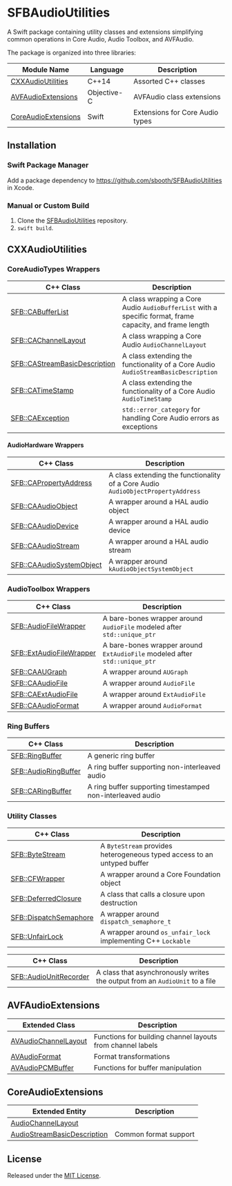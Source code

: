 # SFBAudioUtilities

A Swift package containing utility classes and extensions simplifying common operations in Core Audio, Audio Toolbox, and AVFAudio.

The package is organized into three libraries:

| Module Name | Language | Description |
| --- | --- | --- |
| [CXXAudioUtilities](#cxxaudioutilities) | C++14 | Assorted C++ classes |
| [AVFAudioExtensions](#avfaudioextensions) | Objective-C | AVFAudio class extensions |
| [CoreAudioExtensions](#coreaudioextensions) | Swift | Extensions for Core Audio types |

## Installation

### Swift Package Manager

Add a package dependency to https://github.com/sbooth/SFBAudioUtilities in Xcode.

### Manual or Custom Build

1. Clone the [SFBAudioUtilities](https://github.com/sbooth/SFBAudioUtilities) repository.
2. `swift build`.

## CXXAudioUtilities

### CoreAudioTypes Wrappers

| C++ Class | Description |
| --- | --- |
| [SFB::CABufferList](Sources/CXXAudioUtilities/include/SFBCABufferList.hpp) | A class wrapping a Core Audio `AudioBufferList` with a specific format, frame capacity, and frame length |
| [SFB::CAChannelLayout](Sources/CXXAudioUtilities/include/SFBCAChannelLayout.hpp) | A class wrapping a Core Audio `AudioChannelLayout` |
| [SFB::CAStreamBasicDescription](Sources/CXXAudioUtilities/include/SFBCAStreamBasicDescription.hpp) | A class extending the functionality of a Core Audio `AudioStreamBasicDescription` |
| [SFB::CATimeStamp](Sources/CXXAudioUtilities/include/SFBCATimeStamp.hpp) | A class extending the functionality of a Core Audio `AudioTimeStamp` |
| [SFB::CAException](Sources/CXXAudioUtilities/include/SFBCAException.hpp) | `std::error_category` for handling Core Audio errors as exceptions |

#### AudioHardware Wrappers

| C++ Class | Description |
| --- | --- |
| [SFB::CAPropertyAddress](Sources/CXXAudioUtilities/include/SFBCAPropertyAddress.hpp) | A class extending the functionality of a Core Audio `AudioObjectPropertyAddress` |
| [SFB::CAAudioObject](Sources/CXXAudioUtilities/include/SFBCAAudioObject.hpp) | A wrapper around a HAL audio object |
| [SFB::CAAudioDevice](Sources/CXXAudioUtilities/include/SFBCAAudioDevice.hpp) | A wrapper around a HAL audio device |
| [SFB::CAAudioStream](Sources/CXXAudioUtilities/include/SFBCAAudioStream.hpp) | A wrapper around a HAL audio stream |
| [SFB::CAAudioSystemObject](Sources/CXXAudioUtilities/include/SFBCAAudioSystemObject.hpp) | A wrapper around `kAudioObjectSystemObject` |

### AudioToolbox Wrappers

| C++ Class | Description |
| --- | --- |
| [SFB::AudioFileWrapper](Sources/CXXAudioUtilities/include/SFBAudioFileWrapper.hpp) | A bare-bones wrapper around `AudioFile` modeled after `std::unique_ptr` |
| [SFB::ExtAudioFileWrapper](Sources/CXXAudioUtilities/include/SFBExtAudioFileWrapper.hpp) | A bare-bones wrapper around `ExtAudioFile` modeled after `std::unique_ptr` |
| [SFB::CAAUGraph](Sources/CXXAudioUtilities/include/SFBCAAUGraph.hpp) | A wrapper around `AUGraph` |
| [SFB::CAAudioFile](Sources/CXXAudioUtilities/include/SFBCAAudioFile.hpp) | A wrapper around `AudioFile` |
| [SFB::CAExtAudioFile](Sources/CXXAudioUtilities/include/SFBCAExtAudioFile.hpp) | A wrapper around `ExtAudioFile` |
| [SFB::CAAudioFormat](Sources/CXXAudioUtilities/include/SFBCAAudioFormat.hpp) | A wrapper around `AudioFormat` |

### Ring Buffers

| C++ Class | Description |
| --- | --- |
| [SFB::RingBuffer](Sources/CXXAudioUtilities/include/SFBRingBuffer.hpp) | A generic ring buffer |
| [SFB::AudioRingBuffer](Sources/CXXAudioUtilities/include/SFBAudioRingBuffer.hpp) | A ring buffer supporting non-interleaved audio |
| [SFB::CARingBuffer](Sources/CXXAudioUtilities/include/SFBCARingBuffer.hpp) | A ring buffer supporting timestamped non-interleaved audio |

### Utility Classes

| C++ Class | Description |
| --- | --- |
| [SFB::ByteStream](Sources/CXXAudioUtilities/include/SFBByteStream.hpp) | A `ByteStream` provides heterogeneous typed access to an untyped buffer |
| [SFB::CFWrapper](Sources/CXXAudioUtilities/include/SFBCFWrapper.hpp) | A wrapper around a Core Foundation object |
| [SFB::DeferredClosure](Sources/CXXAudioUtilities/include/SFBDeferredClosure.hpp) | A class that calls a closure upon destruction |
| [SFB::DispatchSemaphore](Sources/CXXAudioUtilities/include/SFBDispatchSemaphore.hpp) | A wrapper around `dispatch_semaphore_t` |
| [SFB::UnfairLock](Sources/CXXAudioUtilities/include/SFBUnfairLock.hpp) | A wrapper around `os_unfair_lock` implementing C++ `Lockable` |

| C++ Class | Description |
| --- | --- |
| [SFB::AudioUnitRecorder](Sources/CXXAudioUtilities/include/SFBAudioUnitRecorder.hpp) | A class that asynchronously writes the output from an `AudioUnit` to a file |

## AVFAudioExtensions

| Extended Class | Description |
| --- | --- |
| [AVAudioChannelLayout](Sources/AVFAudioExtensions/include/AVAudioChannelLayout+SFBChannelLabels.h) | Functions for building channel layouts from channel labels |
| [AVAudioFormat](Sources/AVFAudioExtensions/include/AVAudioFormat+SFBFormatTransformation.h) | Format transformations |
| [AVAudioPCMBuffer](Sources/AVFAudioExtensions/include/AVAudioPCMBuffer+SFBBufferUtilities.h) | Functions for buffer manipulation |

## CoreAudioExtensions

| Extended Entity | Description |
| --- | --- |
| [AudioChannelLayout](Sources/CoreAudioExtensions/AudioChannelLayout+SFBExtensions.swift) | |
| [AudioStreamBasicDescription](Sources/CoreAudioExtensions/AudioStreamBasicDescription+SFBExtensions.swift) | Common format support |

## License

Released under the [MIT License](https://github.com/sbooth/SFBAudioUtilities/blob/main/LICENSE.txt).
